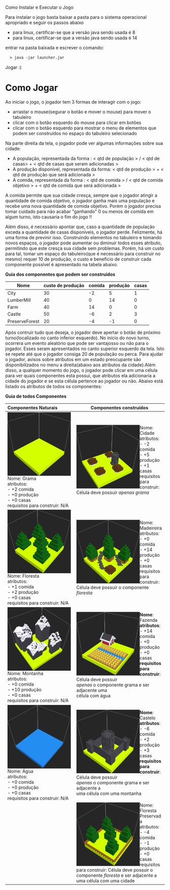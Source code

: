 

Como Instalar e Executar o Jogo

Para instalar o jogo basta baixar a pasta para o sistema operacional apropriado e seguir os passos abaixo
* para linux, certificar-se que a versão java sendo usada é 8
* para linux, certificar-se que a versão java sendo usada é 14

entrar na pasta baixada e escrever o comando:
~~~cmd
  > java -jar launcher.jar
~~~

Jogar :)

# Como Jogar
Ao iniciar o jogo, o jogador tem 3 formas de interagir com o jogo:
* arrastar o mouse(segurar o botão e mover o mouse) para mover o tabuleiro
* clicar com o botão esquerdo do mouse para clicar em botões 
* clicar com o botão esquerdo para mostrar o menu de elementos que podem ser construídos no espaço do tabuleiro selecionado

Na parte direita da tela, o jogador pode ver algumas informações sobre sua cidade:
* A população, representada da forma : < qtd de população > / < qtd de casas> + < qtd de casas que seram adicionadas >
* A produção disponível, representada da forma: < qtd de produção > + < qtd de produção que será adicionada >
* A comida, representada da forma : < qtd de comida > / < qtd de comida objetivo > + < qtd de comida que será adicionada >

A comida permite que sua cidade cresça, sempre que o jogador atingir a quantidade de comida objetivo, o jogador ganha mais uma população e recebe uma nova quantidade de comida objetivo. Porém o jogador precisa tomar cuidado para não acabar "ganhando" 0 ou menos de comida em algum turno, isto causaria o fim do jogo !!

Além disso, é necessário apontar que, caso a quantidade de população exceda a quantidade de casas disponíveis, o jogador perde. Felizmente, há uma forma de previnir isso. 
Construindo elementos no tabuleiro e tomando novos espaços, o jogador pode aumentar ou diminuir todos esses atributo, permitindo que este cresça sua cidade sem problemas. Porém, há um custo para tal, tomar um espaço do tabuleiro(que é necessário para construir no mesmo) requer 10 de produção, o custo e benefício de construir cada componente possível é apresentado na tabela abaixo.

**Guia dos componentes que podem ser construídos**

Nome | custo de produção | comida | produção | casas
----- | ----- |----- |----- |----- 
City | 30  | -2 | 5 | 1
LumberMill | 40 | 0 | 14 | 0
Farm |  40 | 14 | 0 | 0
Castle | 50 | -6 | 2 | 3
PreserveForest | 20 | -4 | -1 | 0

Após contruir tudo que deseja, o jogador deve apertar o botão de próximo turno(localizado no canto inferior esquerdo). No início do novo turno, ocorrera um evento aleatório que pode ser vantajosso ou não para o jogador. Esses seram apresentados no canto superior esquerdo da tela.
Isto se repete até que o jogador consiga 20 de população ou perca.
Para ajudar o jogador, avisos sobre atributos em um estado preocupante são disponibilizados no menu a direita(abaixo aos atributos da cidade).Além disso, a qualquer momento do jogo, o jogador pode clicar em uma célula para ver quais componentes esta possui, que atributos ela adicionaria a cidade do jogador e se esta célula pertence ao jogador ou não.
Abaixo está listado os atributos de todos os componentes:

**Guia de todos Componentes**

| Componentes Naturais                                         | Componentes construídos                                      |
| :----------------------------------------------------------- | ------------------------------------------------------------ |
| <img align="left" width="200" height="200"  src = "..\media\modelo_grama.png"> Nome: Grama<br> atributos:<br> - +2 comida<br> - +0 produção<br> - +0 casas<br> requisitos para construir: N/A | <img align="left" width="200" height="200"  src = "..\media\modelo_cidade.png"> Nome: Cidade<br/> atributos:<br/> - -2 comida<br/> - +5 produção<br/> - +1 casas<br/> requisitos para construir: Célula deve possuir *apenas* *grama* |
| <img align="left" width="200" height="200"  src = "..\media\modelo_floresta.png">Nome: Floresta<br> atributos:<br> - +1 comida<br>- +2 produção<br> - +0 casas<br> requisitos para construir: N/A | <img align="left" width="200" height="200"  src = "..\media\modelo_Madeireira.png">Nome: Madeireira<br/> atributos:<br/> - +0 comida<br/> - +14 produção<br/> - +0 casas<br/> requisitos para construir: Célula deve possuir o componente *floresta* |
| <img align="left" width="200" height="200"  src = "..\media\modelo_montanha.png">Nome: Montanha<br/> atributos:<br/> - +0 comida<br/> - +10 produção<br/> - +0 casas<br/> requisitos para construir: N/A | <img align="left" width="200" height="200"  src = "..\media\modelo_fazenda.png"> **Nome**: Fazenda<br/> **atributos**:<br/> - +14 comida<br/> - +0 produção<br/> - +0 casas<br/> **requisitos para construir**: Célula deve possuir<br> *apenas*  o componente grama e ser adjacente uma <br> célula com água |
| <img align="left" width="200" height="200"  src = "..\media\modelo_agua.png">Nome: Água<br/> atributos:<br/> - +0 comida<br/> - +0 produção<br/> - +0 casas<br/> requisitos para construir: N/A | <img align="left" width="200" height="200"  src = "..\media\modelo_castelo.png"> **Nome**: Castelo<br/> **atributos**:<br/> - -6 comida<br/> - +2 produção<br/> - +3 casas<br/> **requisitos para construir**: Célula deve possuir<br> *apenas*  o componente grama e ser adjacente a <br> uma célula com uma montanha |
|                                                              | <img align="left" width="200" height="200"  src = "..\media\modelo_floresta_preservada.png">Nome: Floresta Preservada<br/> atributos:<br/> - -4 comida<br/> - -1 produção<br/> - +0 casas<br/> requisitos para construir: Célula deve possuir o <br> componente *floresta* e ser adjacente a <br> uma célula com uma cidade |




